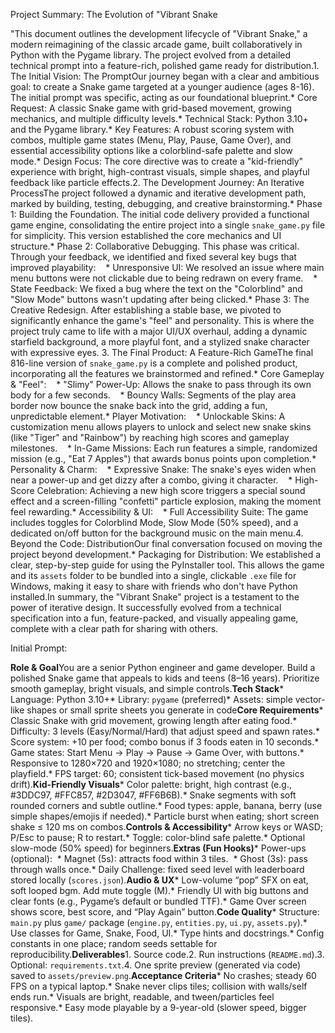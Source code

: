 Project Summary: The Evolution of "Vibrant Snake


"This document outlines the development lifecycle of "Vibrant Snake," a modern reimagining of the classic arcade game, built collaboratively in Python with the Pygame library. The project evolved from a detailed technical prompt into a feature-rich, polished game ready for distribution.1. The Initial Vision: The PromptOur journey began with a clear and ambitious goal: to create a Snake game targeted at a younger audience (ages 8-16). The initial prompt was specific, acting as our foundational blueprint.* Core Request: A classic Snake game with grid-based movement, growing mechanics, and multiple difficulty levels.* Technical Stack: Python 3.10+ and the Pygame library.* Key Features: A robust scoring system with combos, multiple game states (Menu, Play, Pause, Game Over), and essential accessibility options like a colorblind-safe palette and slow mode.* Design Focus: The core directive was to create a "kid-friendly" experience with bright, high-contrast visuals, simple shapes, and playful feedback like particle effects.2. The Development Journey: An Iterative ProcessThe project followed a dynamic and iterative development path, marked by building, testing, debugging, and creative brainstorming.* Phase 1: Building the Foundation. The initial code delivery provided a functional game engine, consolidating the entire project into a single `snake_game.py` file for simplicity. This version established the core mechanics and UI structure.* Phase 2: Collaborative Debugging. This phase was critical. Through your feedback, we identified and fixed several key bugs that improved playability:&nbsp; &nbsp; * Unresponsive UI: We resolved an issue where main menu buttons were not clickable due to being redrawn on every frame.&nbsp; &nbsp; * State Feedback: We fixed a bug where the text on the "Colorblind" and "Slow Mode" buttons wasn't updating after being clicked.* Phase 3: The Creative Redesign. After establishing a stable base, we pivoted to significantly enhance the game's "feel" and personality. This is where the project truly came to life with a major UI/UX overhaul, adding a dynamic starfield background, a more playful font, and a stylized snake character with expressive eyes.&nbsp;3. The Final Product: A Feature-Rich GameThe final 816-line version of `snake_game.py` is a complete and polished product, incorporating all the features we brainstormed and refined.* Core Gameplay &amp; "Feel":&nbsp; &nbsp; * "Slimy" Power-Up: Allows the snake to pass through its own body for a few seconds.&nbsp; &nbsp; * Bouncy Walls: Segments of the play area border now bounce the snake back into the grid, adding a fun, unpredictable element.* Player Motivation:&nbsp; &nbsp; * Unlockable Skins: A customization menu allows players to unlock and select new snake skins (like "Tiger" and "Rainbow") by reaching high scores and gameplay milestones.&nbsp; &nbsp; * In-Game Missions: Each run features a simple, randomized mission (e.g., "Eat 7 Apples") that awards bonus points upon completion.* Personality &amp; Charm:&nbsp; &nbsp; * Expressive Snake: The snake's eyes widen when near a power-up and get dizzy after a combo, giving it character.&nbsp; &nbsp; * High-Score Celebration: Achieving a new high score triggers a special sound effect and a screen-filling "confetti" particle explosion, making the moment feel rewarding.* Accessibility &amp; UI:&nbsp; &nbsp; * Full Accessibility Suite: The game includes toggles for Colorblind Mode, Slow Mode (50% speed), and a dedicated on/off button for the background music on the main menu.4. Beyond the Code: DistributionOur final conversation focused on moving the project beyond development.* Packaging for Distribution: We established a clear, step-by-step guide for using the PyInstaller tool. This allows the game and its `assets` folder to be bundled into a single, clickable `.exe` file for Windows, making it easy to share with friends who don't have Python installed.In summary, the "Vibrant Snake" project is a testament to the power of iterative design. It successfully evolved from a technical specification into a fun, feature-packed, and visually appealing game, complete with a clear path for sharing with others.


Initial Prompt:


**Role &amp; Goal**You are a senior Python engineer and game developer. Build a polished Snake game that appeals to kids and teens (8–16 years). Prioritize smooth gameplay, bright visuals, and simple controls.**Tech Stack*** Language: Python 3.10+* Library: `pygame` (preferred)* Assets: simple vector-like shapes or small sprite sheets you generate in code**Core Requirements*** Classic Snake with grid movement, growing length after eating food.* Difficulty: 3 levels (Easy/Normal/Hard) that adjust speed and spawn rates.* Score system: +10 per food; combo bonus if 3 foods eaten in 10 seconds.* Game states: Start Menu → Play → Pause → Game Over, with buttons.* Responsive to 1280×720 and 1920×1080; no stretching; center the playfield.* FPS target: 60; consistent tick-based movement (no physics drift).**Kid-Friendly Visuals*** Color palette: bright, high contrast (e.g., #3DDC97, #FFC857, #2D3047, #FF6B6B).* Snake segments with soft rounded corners and subtle outline.* Food types: apple, banana, berry (use simple shapes/emojis if needed).* Particle burst when eating; short screen shake ≤ 120 ms on combos.**Controls &amp; Accessibility*** Arrow keys or WASD; P/Esc to pause; R to restart.* Toggle: color-blind safe palette.* Optional slow-mode (50% speed) for beginners.**Extras (Fun Hooks)*** Power-ups (optional):&nbsp; * Magnet (5s): attracts food within 3 tiles.&nbsp; * Ghost (3s): pass through walls once.* Daily Challenge: fixed seed level with leaderboard stored locally (`scores.json`).**Audio &amp; UX*** Low-volume “pop” SFX on eat, soft looped bgm. Add mute toggle (M).* Friendly UI with big buttons and clear fonts (e.g., Pygame’s default or bundled TTF).* Game Over screen shows score, best score, and “Play Again” button.**Code Quality*** Structure: `main.py` plus `game/` package (`engine.py`, `entities.py`, `ui.py`, `assets.py`).* Use classes for Game, Snake, Food, UI.* Type hints and docstrings.* Config constants in one place; random seeds settable for reproducibility.**Deliverables**1. Source code.2. Run instructions (`README.md`).3. Optional: `requirements.txt`.4. One sprite preview (generated via code) saved to `assets/preview.png`.**Acceptance Criteria*** No crashes; steady 60 FPS on a typical laptop.* Snake never clips tiles; collision with walls/self ends run.* Visuals are bright, readable, and tween/particles feel responsive.* Easy mode playable by a 9-year-old (slower speed, bigger tiles).
